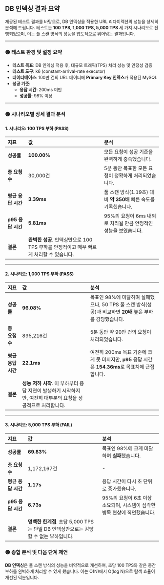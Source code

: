 ## DB 인덱싱 결과 요약

제공된 테스트 결과를 바탕으로, DB 인덱싱을 적용한 URL 리다이렉션의 성능을 상세히 분석해 드립니다. 테스트는 **100 TPS, 1,000 TPS, 5,000 TPS** 세 가지 시나리오로 진행되었으며, 이는 풀 스캔 방식의 성능을 압도적으로 뛰어넘는 결과입니다.

---

### 🟢 테스트 환경 및 설정 요약

* **테스트 목표**: DB 인덱싱 적용 후, 대규모 트래픽(TPS) 처리 성능 및 안정성 검증
* **테스트 도구**: k6 (constant-arrival-rate executor)
* **데이터베이스**: 100만 건의 URL 데이터에 **Primary Key 인덱스**가 적용된 MySQL
* **성공 기준**:
    * **응답 시간**: 200ms 미만
    * **성공률**: 98% 이상

---

### 🟢 시나리오별 상세 결과 분석

#### **1. 시나리오: 100 TPS 부하 (PASS)**

| 지표 | 값 | 분석 |
| :--- | :--- | :--- |
| **성공률** | **100.00%** | 모든 요청이 성공 기준을 완벽하게 충족했습니다. |
| **총 요청 수** | 30,000건 | 5분 동안 목표한 모든 요청이 정확하게 처리되었습니다. |
| **평균 응답 시간** | **3.39ms** | 풀 스캔 방식(1.19초) 대비 **약 350배** 빠른 속도를 기록했습니다. |
| **p95 응답 시간** | **5.81ms** | 95%의 요청이 6ms 내외로 처리될 만큼 안정적인 성능을 보였습니다. |
| **결론** | **완벽한 성공**. 인덱싱만으로 100 TPS 부하를 안정적이고 매우 빠르게 처리할 수 있습니다. |

---

#### **2. 시나리오: 1,000 TPS 부하 (PASS)**

| 지표 | 값 | 분석 |
| :--- | :--- | :--- |
| **성공률** | **96.08%** | 목표인 98%에 미달하며 실패했으나, 50 TPS 풀 스캔 방식(성공)과 비교하면 **20배** 높은 부하를 감당했습니다. |
| **총 요청 수** | 895,216건 | 5분 동안 약 90만 건의 요청이 처리되었습니다. |
| **평균 응답 시간** | **22.1ms** | 여전히 200ms 목표 기준에 크게 못 미치지만, **p95** 응답 시간은 **154.36ms**로 목표치에 근접합니다. |
| **결론** | **성능 저하 시작**. 이 부하부터 응답 지연이 발생하기 시작하지만, 여전히 대부분의 요청을 성공적으로 처리합니다. |

---

#### **3. 시나리오: 5,000 TPS 부하 (FAIL)**

| 지표 | 값 | 분석 |
| :--- | :--- | :--- |
| **성공률** | **69.83%** | 목표인 98%에 크게 미달하며 **실패**했습니다. |
| **총 요청 수** | 1,172,167건 | - |
| **평균 응답 시간** | **1.17s** | 응답 시간이 다시 초 단위로 증가했습니다. |
| **p95 응답 시간** | **6.73s** | 95%의 요청이 6초 이상 소요되며, 시스템이 심각한 병목 현상에 직면했습니다. |
| **결론** | **명백한 한계점**. 초당 5,000 TPS는 단일 DB 인덱싱만으로는 감당할 수 없는 부하입니다. |

### 🟢 종합 분석 및 다음 단계 제언

**DB 인덱싱**은 풀 스캔 방식의 성능을 비약적으로 개선하여, 초당 100 TPS와 같은 중간 부하를 완벽하게 처리할 수 있게 했습니다. 이는 O(N)에서 O(log N)으로 탐색 효율이 개선된 덕분입니다.
